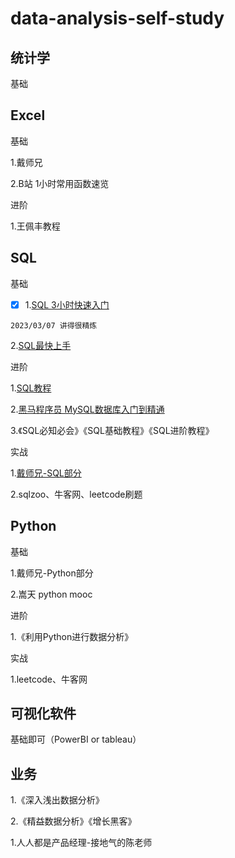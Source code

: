 # data-analysis-self-study

## 统计学

基础

## Excel

基础

1.戴师兄

2.B站 1小时常用函数速览

进阶

1.王佩丰教程


## SQL

基础

- [x] 1.[SQL 3小时快速入门](https://www.bilibili.com/video/BV1PT4y1e7UU/?spm_id_from=333.337.search-card.all.click&vd_source=246cf56f9d799f927c4e5843c2883204)
```
2023/03/07 讲得很精炼
```

2.[SQL最快上手](https://gf8azp2ryu.feishu.cn/docx/doxcncm0wcpX6ROOFRdvsT1x24F)

进阶

1.[SQL教程](https://www.w3schools.cn/sql/sql_intro.asp)

2.[黑马程序员 MySQL数据库入门到精通](https://www.bilibili.com/video/BV1Kr4y1i7ru/?spm_id_from=333.788.recommend_more_video.-1&vd_source=246cf56f9d799f927c4e5843c2883204)

3.《SQL必知必会》《SQL基础教程》《SQL进阶教程》

实战

1.[戴师兄-SQL部分](https://www.bilibili.com/video/BV1ZM4y1u7uF?p=4&vd_source=246cf56f9d799f927c4e5843c2883204)

2.sqlzoo、牛客网、leetcode刷题

## Python

基础

1.戴师兄-Python部分

2.嵩天 python mooc

进阶

1.《利用Python进行数据分析》

实战

1.leetcode、牛客网

## 可视化软件

基础即可（PowerBI or tableau）

## 业务

1.《深入浅出数据分析》

2.《精益数据分析》《增长黑客》

1.人人都是产品经理-接地气的陈老师
